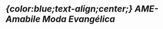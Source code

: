 <!DOCTYPE html>
<html lang="pt-br">
<meta charset="UTF-8">
<title>AME-amabile moda evangelica</title>
<link rel="stylesheet" href="style.css">
<head>
 <h1> <i> {color:blue;text-align;center;} AME-Amabile Moda Evangélica </i> </h1></head>
 <style><P> *Localizada no <b>centro de Paulo Frontin, na rua 14 de dezembro</b>, ao lado da antiga farmácia Santo Antônio.</p>
<p> *A loja <strong> Ame </strong> é uma loja de moda evangélica, nosso objetivo é ver nossos clientes bem vestidos, confortáveis e chiques. </p>
<p> *Oferecemos variedades de roupas sociais, vestidos, saias, camisas femininas e masculinas, há calças sociais masculinas, gravatas, sapatos de salto e tambem sapatos sociais masculinos.</style>
